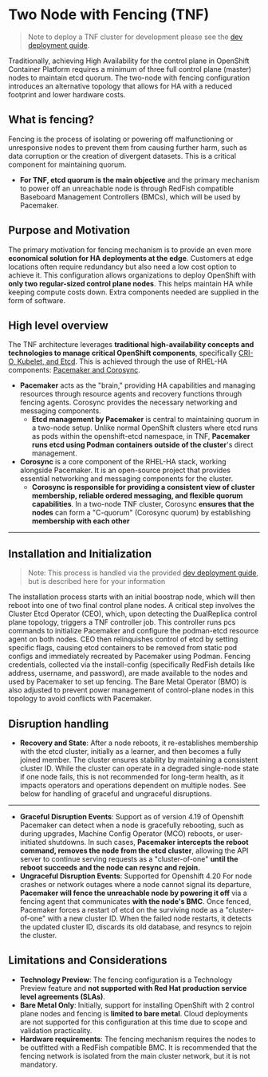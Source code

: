 # Two Node with Fencing (TNF)

> Note to deploy a TNF cluster for development please see the [dev deployment guide](../../deploy/openshift-clusters/README.md).

Traditionally, achieving High Availability for the control plane in OpenShift Container Platform requires a minimum of three full control plane (master) nodes to maintain etcd quorum. The two-node with fencing configuration introduces an alternative topology that allows for HA with a reduced footprint and lower hardware costs.

## What is fencing?

Fencing is the process of isolating or powering off malfunctioning or unresponsive nodes to prevent them from causing further harm, such as data corruption or the creation of divergent datasets. This is a critical component for maintaining quorum.
-  **For TNF, etcd quorum is the main objective** and the primary mechanism to power off an unreachable node is through RedFish compatible Baseboard Management Controllers (BMCs), which will be used by Pacemaker.

## Purpose and Motivation

The primary motivation for fencing mechanism is to provide an even more **economical solution for HA deployments at the edge**. Customers at edge locations often require redundancy but also need a low cost option to achieve it. This configuration allows organizations to deploy OpenShift with **only two regular-sized control plane nodes**. This helps maintain HA while keeping compute costs down. Extra components needed are supplied in the form of software. 

## High level overview

The TNF architecture leverages **traditional high-availability concepts and technologies to manage critical OpenShift components**, specifically <u>CRI-O, Kubelet, and Etcd</u>. This is achieved through the use of RHEL-HA components: <u>Pacemaker and Corosync</u>.
- **Pacemaker** acts as the "brain," providing HA capabilities and managing resources through resource agents and recovery functions through fencing agents. Corosync provides the necessary networking and messaging components.
  - **Etcd management by Pacemaker** is central to maintaining quorum in a two-node setup. Unlike normal OpenShift clusters where etcd runs as pods within the openshift-etcd namespace, in TNF, **Pacemaker runs etcd using Podman containers outside of the cluster**'s direct management.
- **Corosync** is a core component of the RHEL-HA stack, working alongside Pacemaker. It is an open-source project that provides essential networking and messaging components for the cluster. 
  - **Corosync is responsible for providing a consistent view of cluster membership, reliable ordered messaging, and flexible quorum capabilities**. In a two-node TNF cluster, Corosync **ensures that the nodes** can form a "C-quorum" (Corosync quorum) by establishing **membership with each other**
---
## Installation and Initialization 
>Note: This process is handled via the provided [dev deployment guide](../../deploy/openshift-clusters/README.md), but is described here for your information

 The installation process starts with an initial boostrap node, which will then reboot into one of two final control plane nodes. A critical step involves the Cluster Etcd Operator (CEO), which, upon detecting the DualReplica control plane topology, triggers a TNF controller job. This controller runs pcs commands to initialize Pacemaker and configure the podman-etcd resource agent on both nodes. CEO then relinquishes control of etcd by setting specific flags, causing etcd containers to be removed from static pod configs and immediately recreated by Pacemaker using Podman. Fencing credentials, collected via the install-config (specifically RedFish details like address, username, and password), are made available to the nodes and used by Pacemaker to set up fencing. The Bare Metal Operator (BMO) is also adjusted to prevent power management of control-plane nodes in this topology to avoid conflicts with Pacemaker.

## Disruption handling
- **Recovery and State**: After a node reboots, it re-establishes membership with the etcd cluster, initially as a learner, and then becomes a fully joined member. The cluster ensures stability by maintaining a consistent cluster ID. While the cluster can operate in a degraded single-node state if one node fails, this is not recommended for long-term health, as it impacts operators and operations dependent on multiple nodes. See below for handling of graceful and ungraceful disruptions.
---
 - **Graceful Disruption Events**: Support as of version 4.19 of Openshift
 Pacemaker can detect when a node is gracefully rebooting, such as during upgrades, Machine Config Operator (MCO) reboots, or user-initiated shutdowns. In such cases, **Pacemaker intercepts the reboot command, removes the node from the etcd cluster**, allowing the API server to continue serving requests as a "cluster-of-one" **until the reboot succeeds and the node can resync and rejoin.**
- **Ungraceful Disruption Events**: Supported for Openshift 4.20
For node crashes or network outages where a node cannot signal its departure, **Pacemaker will fence the unreachable node by powering it off** via a fencing agent that communicates **with the node's BMC**. Once fenced, Pacemaker forces a restart of etcd on the surviving node as a "cluster-of-one" with a new cluster ID. When the failed node restarts, it detects the updated cluster ID, discards its old database, and resyncs to rejoin the cluster.

## Limitations and Considerations
- **Technology Preview**: The fencing configuration is a Technology Preview feature and **not supported with Red Hat production service level agreements (SLAs)**.
- **Bare Metal Only**: Initially, support for installing OpenShift with 2 control plane nodes and fencing is **limited to bare metal**. Cloud deployments are not supported for this configuration at this time due to scope and validation practicality.
- **Hardware requirements**: The fencing mechanism requires the nodes to be outfitted with a RedFish compatible BMC. It is recommended that the fencing network is isolated from the main cluster network, but it is not mandatory. 

